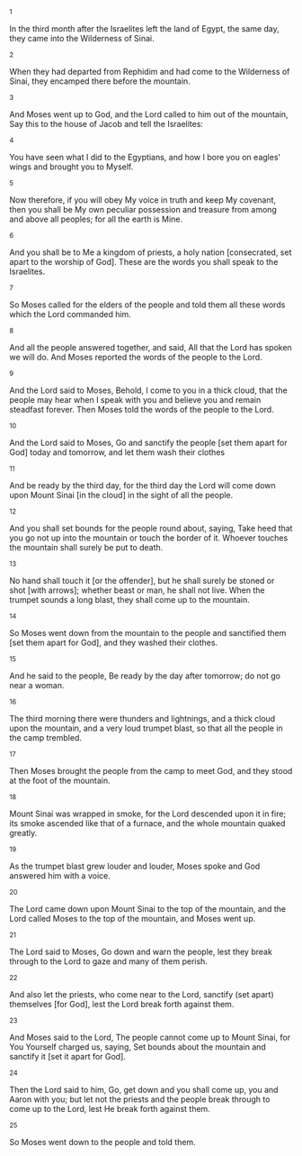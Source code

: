 <sup>1</sup> 

In the third month after the Israelites left the land of Egypt, the same day, they came into the Wilderness of Sinai. 

<sup>2</sup> 

When they had departed from Rephidim and had come to the Wilderness of Sinai, they encamped there before the mountain. 

<sup>3</sup> 

And Moses went up to God, and the Lord called to him out of the mountain, Say this to the house of Jacob and tell the Israelites: 

<sup>4</sup> 

You have seen what I did to the Egyptians, and how I bore you on eagles' wings and brought you to Myself. 

<sup>5</sup> 

Now therefore, if you will obey My voice in truth and keep My covenant, then you shall be My own peculiar possession and treasure from among and above all peoples; for all the earth is Mine. 

<sup>6</sup> 

And you shall be to Me a kingdom of priests, a holy nation [consecrated, set apart to the worship of God]. These are the words you shall speak to the Israelites. 

<sup>7</sup> 

So Moses called for the elders of the people and told them all these words which the Lord commanded him. 

<sup>8</sup> 

And all the people answered together, and said, All that the Lord has spoken we will do. And Moses reported the words of the people to the Lord. 

<sup>9</sup> 

And the Lord said to Moses, Behold, I come to you in a thick cloud, that the people may hear when I speak with you and believe you and remain steadfast forever. Then Moses told the words of the people to the Lord. 

<sup>10</sup> 

And the Lord said to Moses, Go and sanctify the people [set them apart for God] today and tomorrow, and let them wash their clothes 

<sup>11</sup> 

And be ready by the third day, for the third day the Lord will come down upon Mount Sinai [in the cloud] in the sight of all the people. 

<sup>12</sup> 

And you shall set bounds for the people round about, saying, Take heed that you go not up into the mountain or touch the border of it. Whoever touches the mountain shall surely be put to death. 

<sup>13</sup> 

No hand shall touch it [or the offender], but he shall surely be stoned or shot [with arrows]; whether beast or man, he shall not live. When the trumpet sounds a long blast, they shall come up to the mountain. 

<sup>14</sup> 

So Moses went down from the mountain to the people and sanctified them [set them apart for God], and they washed their clothes. 

<sup>15</sup> 

And he said to the people, Be ready by the day after tomorrow; do not go near a woman. 

<sup>16</sup> 

The third morning there were thunders and lightnings, and a thick cloud upon the mountain, and a very loud trumpet blast, so that all the people in the camp trembled. 

<sup>17</sup> 

Then Moses brought the people from the camp to meet God, and they stood at the foot of the mountain. 

<sup>18</sup> 

Mount Sinai was wrapped in smoke, for the Lord descended upon it in fire; its smoke ascended like that of a furnace, and the whole mountain quaked greatly. 

<sup>19</sup> 

As the trumpet blast grew louder and louder, Moses spoke and God answered him with a voice. 

<sup>20</sup> 

The Lord came down upon Mount Sinai to the top of the mountain, and the Lord called Moses to the top of the mountain, and Moses went up. 

<sup>21</sup> 

The Lord said to Moses, Go down and warn the people, lest they break through to the Lord to gaze and many of them perish. 

<sup>22</sup> 

And also let the priests, who come near to the Lord, sanctify (set apart) themselves [for God], lest the Lord break forth against them. 

<sup>23</sup> 

And Moses said to the Lord, The people cannot come up to Mount Sinai, for You Yourself charged us, saying, Set bounds about the mountain and sanctify it [set it apart for God]. 

<sup>24</sup> 

Then the Lord said to him, Go, get down and you shall come up, you and Aaron with you; but let not the priests and the people break through to come up to the Lord, lest He break forth against them. 

<sup>25</sup> 

So Moses went down to the people and told them.